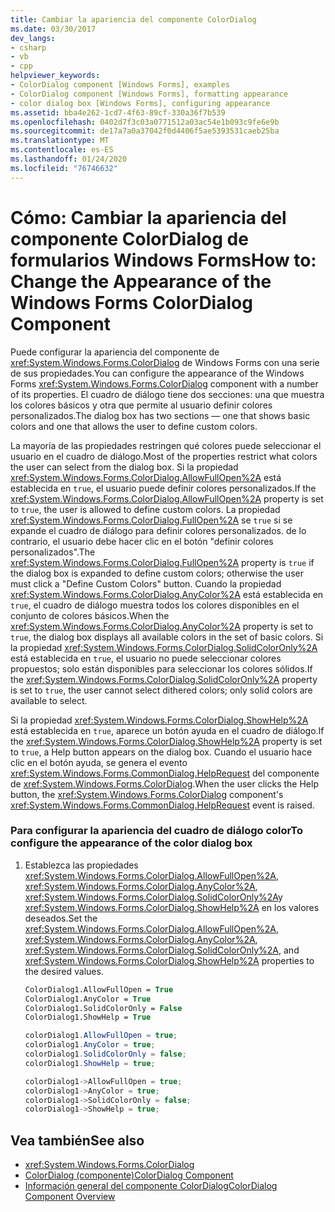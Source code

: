 ```yaml
---
title: Cambiar la apariencia del componente ColorDialog
ms.date: 03/30/2017
dev_langs:
- csharp
- vb
- cpp
helpviewer_keywords:
- ColorDialog component [Windows Forms], examples
- ColorDialog component [Windows Forms], formatting appearance
- color dialog box [Windows Forms], configuring appearance
ms.assetid: bba4e262-1cd7-4f63-89cf-330a36f7b539
ms.openlocfilehash: 0402d7f3c03a0771512a03ac54e1b093c9fe6e9b
ms.sourcegitcommit: de17a7a0a37042f0d4406f5ae5393531caeb25ba
ms.translationtype: MT
ms.contentlocale: es-ES
ms.lasthandoff: 01/24/2020
ms.locfileid: "76746632"
---
```

# <a name="how-to-change-the-appearance-of-the-windows-forms-colordialog-component"></a><span data-ttu-id="9e4e6-102">Cómo: Cambiar la apariencia del componente ColorDialog de formularios Windows Forms</span><span class="sxs-lookup"><span data-stu-id="9e4e6-102">How to: Change the Appearance of the Windows Forms ColorDialog Component</span></span>
<span data-ttu-id="9e4e6-103">Puede configurar la apariencia del componente de <xref:System.Windows.Forms.ColorDialog> de Windows Forms con una serie de sus propiedades.</span><span class="sxs-lookup"><span data-stu-id="9e4e6-103">You can configure the appearance of the Windows Forms <xref:System.Windows.Forms.ColorDialog> component with a number of its properties.</span></span> <span data-ttu-id="9e4e6-104">El cuadro de diálogo tiene dos secciones: una que muestra los colores básicos y otra que permite al usuario definir colores personalizados.</span><span class="sxs-lookup"><span data-stu-id="9e4e6-104">The dialog box has two sections — one that shows basic colors and one that allows the user to define custom colors.</span></span>  
  
 <span data-ttu-id="9e4e6-105">La mayoría de las propiedades restringen qué colores puede seleccionar el usuario en el cuadro de diálogo.</span><span class="sxs-lookup"><span data-stu-id="9e4e6-105">Most of the properties restrict what colors the user can select from the dialog box.</span></span> <span data-ttu-id="9e4e6-106">Si la propiedad <xref:System.Windows.Forms.ColorDialog.AllowFullOpen%2A> está establecida en `true`, el usuario puede definir colores personalizados.</span><span class="sxs-lookup"><span data-stu-id="9e4e6-106">If the <xref:System.Windows.Forms.ColorDialog.AllowFullOpen%2A> property is set to `true`, the user is allowed to define custom colors.</span></span> <span data-ttu-id="9e4e6-107">La propiedad <xref:System.Windows.Forms.ColorDialog.FullOpen%2A> se `true` si se expande el cuadro de diálogo para definir colores personalizados. de lo contrario, el usuario debe hacer clic en el botón "definir colores personalizados".</span><span class="sxs-lookup"><span data-stu-id="9e4e6-107">The <xref:System.Windows.Forms.ColorDialog.FullOpen%2A> property is `true` if the dialog box is expanded to define custom colors; otherwise the user must click a "Define Custom Colors" button.</span></span> <span data-ttu-id="9e4e6-108">Cuando la propiedad <xref:System.Windows.Forms.ColorDialog.AnyColor%2A> está establecida en `true`, el cuadro de diálogo muestra todos los colores disponibles en el conjunto de colores básicos.</span><span class="sxs-lookup"><span data-stu-id="9e4e6-108">When the <xref:System.Windows.Forms.ColorDialog.AnyColor%2A> property is set to `true`, the dialog box displays all available colors in the set of basic colors.</span></span> <span data-ttu-id="9e4e6-109">Si la propiedad <xref:System.Windows.Forms.ColorDialog.SolidColorOnly%2A> está establecida en `true`, el usuario no puede seleccionar colores propuestos; solo están disponibles para seleccionar los colores sólidos.</span><span class="sxs-lookup"><span data-stu-id="9e4e6-109">If the <xref:System.Windows.Forms.ColorDialog.SolidColorOnly%2A> property is set to `true`, the user cannot select dithered colors; only solid colors are available to select.</span></span>  
  
 <span data-ttu-id="9e4e6-110">Si la propiedad <xref:System.Windows.Forms.ColorDialog.ShowHelp%2A> está establecida en `true`, aparece un botón ayuda en el cuadro de diálogo.</span><span class="sxs-lookup"><span data-stu-id="9e4e6-110">If the <xref:System.Windows.Forms.ColorDialog.ShowHelp%2A> property is set to `true`, a Help button appears on the dialog box.</span></span> <span data-ttu-id="9e4e6-111">Cuando el usuario hace clic en el botón ayuda, se genera el evento <xref:System.Windows.Forms.CommonDialog.HelpRequest> del componente de <xref:System.Windows.Forms.ColorDialog>.</span><span class="sxs-lookup"><span data-stu-id="9e4e6-111">When the user clicks the Help button, the <xref:System.Windows.Forms.ColorDialog> component's <xref:System.Windows.Forms.CommonDialog.HelpRequest> event is raised.</span></span>  
  
### <a name="to-configure-the-appearance-of-the-color-dialog-box"></a><span data-ttu-id="9e4e6-112">Para configurar la apariencia del cuadro de diálogo color</span><span class="sxs-lookup"><span data-stu-id="9e4e6-112">To configure the appearance of the color dialog box</span></span>  
  
1. <span data-ttu-id="9e4e6-113">Establezca las propiedades <xref:System.Windows.Forms.ColorDialog.AllowFullOpen%2A>, <xref:System.Windows.Forms.ColorDialog.AnyColor%2A>, <xref:System.Windows.Forms.ColorDialog.SolidColorOnly%2A>y <xref:System.Windows.Forms.ColorDialog.ShowHelp%2A> en los valores deseados.</span><span class="sxs-lookup"><span data-stu-id="9e4e6-113">Set the <xref:System.Windows.Forms.ColorDialog.AllowFullOpen%2A>, <xref:System.Windows.Forms.ColorDialog.AnyColor%2A>, <xref:System.Windows.Forms.ColorDialog.SolidColorOnly%2A>, and <xref:System.Windows.Forms.ColorDialog.ShowHelp%2A> properties to the desired values.</span></span>  
  
    ```vb  
    ColorDialog1.AllowFullOpen = True  
    ColorDialog1.AnyColor = True  
    ColorDialog1.SolidColorOnly = False  
    ColorDialog1.ShowHelp = True  
    ```  
  
    ```csharp  
    colorDialog1.AllowFullOpen = true;  
    colorDialog1.AnyColor = true;  
    colorDialog1.SolidColorOnly = false;  
    colorDialog1.ShowHelp = true;  
    ```  
  
    ```cpp  
    colorDialog1->AllowFullOpen = true;  
    colorDialog1->AnyColor = true;  
    colorDialog1->SolidColorOnly = false;  
    colorDialog1->ShowHelp = true;  
    ```  
  
## <a name="see-also"></a><span data-ttu-id="9e4e6-114">Vea también</span><span class="sxs-lookup"><span data-stu-id="9e4e6-114">See also</span></span>

- <xref:System.Windows.Forms.ColorDialog>
- [<span data-ttu-id="9e4e6-115">ColorDialog (componente)</span><span class="sxs-lookup"><span data-stu-id="9e4e6-115">ColorDialog Component</span></span>](colordialog-component-windows-forms.md)
- [<span data-ttu-id="9e4e6-116">Información general del componente ColorDialog</span><span class="sxs-lookup"><span data-stu-id="9e4e6-116">ColorDialog Component Overview</span></span>](colordialog-component-overview-windows-forms.md)
